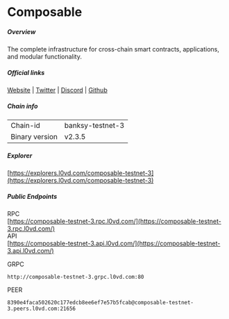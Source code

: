 # Composable

##### Overview
The complete infrastructure for cross-chain smart contracts, applications, and modular functionality.


##### Official links
[Website](https://www.composable.finance/) | [Twitter](https://twitter.com/ComposableFin) | [Discord](https://discord.gg/composable) | [Github](https://github.com/notional-labs/composable-networks)

##### Chain info

|  |  |
| ------ | ------ |
| Chain-id | banksy-testnet-3 |
| Binary version | v2.3.5 |

##### Explorer
[https://explorers.l0vd.com/composable-testnet-3](https://explorers.l0vd.com/composable-testnet-3)

##### Public Endpoints
RPC <br />
[https://composable-testnet-3.rpc.l0vd.com/](https://composable-testnet-3.rpc.l0vd.com/) <br />
API <br />
[https://composable-testnet-3.api.l0vd.com/](https://composable-testnet-3.api.l0vd.com/) <br />

GRPC
```
http://composable-testnet-3.grpc.l0vd.com:80
```

PEER
```
8390e4faca502620c177edcb8ee6ef7e57b5fcab@composable-testnet-3.peers.l0vd.com:21656
```

